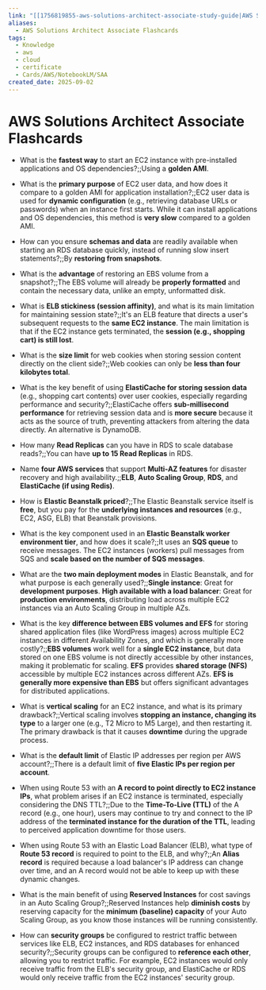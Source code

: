 ```yaml
---
link: "[[1756819855-aws-solutions-architect-associate-study-guide|AWS Solutions Architect Associate Study Guide]]"
aliases:
  - AWS Solutions Architect Associate Flashcards
tags:
  - Knowledge
  - aws
  - cloud
  - certificate
  - Cards/AWS/NotebookLM/SAA
created_date: 2025-09-02
---
```

# AWS Solutions Architect Associate Flashcards
- What is the **fastest way** to start an EC2 instance with pre-installed applications and OS dependencies?;;Using a **golden AMI**.
<!--SR:!2025-09-07,4,270-->
- What is the **primary purpose** of EC2 user data, and how does it compare to a golden AMI for application installation?;;EC2 user data is used for **dynamic configuration** (e.g., retrieving database URLs or passwords) when an instance first starts. While it can install applications and OS dependencies, this method is **very slow** compared to a golden AMI.
<!--SR:!2025-09-06,3,250-->
- How can you ensure **schemas and data** are readily available when starting an RDS database quickly, instead of running slow insert statements?;;By **restoring from snapshots**.
<!--SR:!2025-09-07,3,250-->
- What is the **advantage** of restoring an EBS volume from a snapshot?;;The EBS volume will already be **properly formatted** and contain the necessary data, unlike an empty, unformatted disk.
<!--SR:!2025-09-06,2,230-->
- What is **ELB stickiness (session affinity)**, and what is its main limitation for maintaining session state?;;It's an ELB feature that directs a user's subsequent requests to the **same EC2 instance**. The main limitation is that if the EC2 instance gets terminated, the **session (e.g., shopping cart) is still lost**.
<!--SR:!2025-09-06,3,250-->
- What is the **size limit** for web cookies when storing session content directly on the client side?;;Web cookies can only be **less than four kilobytes total**.
<!--SR:!2025-09-07,3,250-->
- What is the key benefit of using **ElastiCache for storing session data** (e.g., shopping cart contents) over user cookies, especially regarding performance and security?;;ElastiCache offers **sub-millisecond performance** for retrieving session data and is **more secure** because it acts as the source of truth, preventing attackers from altering the data directly. An alternative is DynamoDB.
<!--SR:!2025-09-06,3,250-->
- How many **Read Replicas** can you have in RDS to scale database reads?;;You can have **up to 15 Read Replicas** in RDS.
<!--SR:!2025-09-07,4,270-->
- Name **four AWS services** that support **Multi-AZ features** for disaster recovery and high availability.;;**ELB**, **Auto Scaling Group**, **RDS**, and **ElastiCache (if using Redis)**.
<!--SR:!2025-09-06,3,250-->
- How is **Elastic Beanstalk priced**?;;The Elastic Beanstalk service itself is **free**, but you pay for the **underlying instances and resources** (e.g., EC2, ASG, ELB) that Beanstalk provisions.
<!--SR:!2025-09-07,3,250-->
- What is the key component used in an **Elastic Beanstalk worker environment tier**, and how does it scale?;;It uses an **SQS queue** to receive messages. The EC2 instances (workers) pull messages from SQS and **scale based on the number of SQS messages**.
<!--SR:!2025-09-06,1,190-->
- What are the **two main deployment modes** in Elastic Beanstalk, and for what purpose is each generally used?;;**Single instance**: Great for **development purposes**. **High available with a load balancer**: Great for **production environments**, distributing load across multiple EC2 instances via an Auto Scaling Group in multiple AZs.
<!--SR:!2025-09-06,3,250-->
- What is the key **difference between EBS volumes and EFS** for storing shared application files (like WordPress images) across multiple EC2 instances in different Availability Zones, and which is generally more costly?;;**EBS volumes** work well for a **single EC2 instance**, but data stored on one EBS volume is not directly accessible by other instances, making it problematic for scaling. **EFS** provides **shared storage (NFS)** accessible by multiple EC2 instances across different AZs. **EFS is generally more expensive than EBS** but offers significant advantages for distributed applications.
<!--SR:!2025-09-06,3,250-->
- What is **vertical scaling** for an EC2 instance, and what is its primary drawback?;;Vertical scaling involves **stopping an instance, changing its type** to a larger one (e.g., T2 Micro to M5 Large), and then restarting it. The primary drawback is that it causes **downtime** during the upgrade process.
<!--SR:!2025-09-06,3,250-->
- What is the **default limit** of Elastic IP addresses per region per AWS account?;;There is a default limit of **five Elastic IPs per region per account**.
<!--SR:!2025-09-06,1,190-->
- When using Route 53 with an **A record to point directly to EC2 instance IPs**, what problem arises if an EC2 instance is terminated, especially considering the DNS TTL?;;Due to the **Time-To-Live (TTL)** of the A record (e.g., one hour), users may continue to try and connect to the IP address of the **terminated instance for the duration of the TTL**, leading to perceived application downtime for those users.
<!--SR:!2025-09-07,4,270-->
- When using Route 53 with an Elastic Load Balancer (ELB), what type of **Route 53 record** is required to point to the ELB, and why?;;An **Alias record** is required because a load balancer's IP address can change over time, and an A record would not be able to keep up with these dynamic changes.
<!--SR:!2025-09-06,3,250-->
- What is the main benefit of using **Reserved Instances** for cost savings in an Auto Scaling Group?;;Reserved Instances help **diminish costs** by reserving capacity for the **minimum (baseline) capacity** of your Auto Scaling Group, as you know those instances will be running consistently.
<!--SR:!2025-09-07,3,250-->
- How can **security groups** be configured to restrict traffic between services like ELB, EC2 instances, and RDS databases for enhanced security?;;Security groups can be configured to **reference each other**, allowing you to restrict traffic. For example, EC2 instances would only receive traffic from the ELB's security group, and ElastiCache or RDS would only receive traffic from the EC2 instances' security group.
<!--SR:!2025-09-07,4,270-->

















